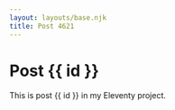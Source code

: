 ```yaml
---
layout: layouts/base.njk
title: Post 4621
---
```


# Post {{ id }}

This is post {{ id }} in my Eleventy project.
